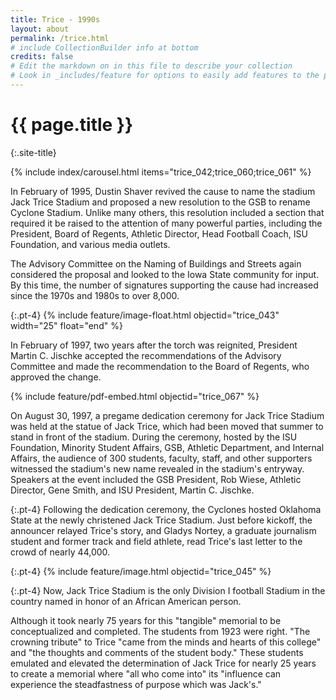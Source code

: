 ```yaml
---
title: Trice - 1990s
layout: about
permalink: /trice.html
# include CollectionBuilder info at bottom
credits: false
# Edit the markdown on in this file to describe your collection
# Look in _includes/feature for options to easily add features to the page
---
```


# {{ page.title }}
{:.site-title}

<div class="row pt-3">
<div class="col-md-7" markdown="1">

{% include index/carousel.html items="trice_042;trice_060;trice_061" %}

</div>
<div class="col-md-5" markdown="1">

In February of 1995, Dustin Shaver revived the cause to name the stadium Jack Trice Stadium and proposed a new resolution to the GSB to rename Cyclone Stadium. Unlike many others, this resolution included a section that required it be raised to the attention of many powerful parties, including the President, Board of Regents, Athletic Director, Head Football Coach, ISU Foundation, and various media outlets.

</div>
</div>

The Advisory Committee on the Naming of Buildings and Streets again considered the proposal and looked to the Iowa State community for input. By this time, the number of signatures supporting the cause had increased since the 1970s and 1980s to over 8,000.  

{:.pt-4}
{% include feature/image-float.html objectid="trice_043" width="25" float="end" %}

In February of 1997, two years after the torch was reignited, President Martin C. Jischke accepted the recommendations of the Advisory Committee and made the recommendation to the Board of Regents, who approved the change.

<div class="clearfix"></div>

<div class="row pt-3">
<div class="col-md-6" markdown="1">

{% include feature/pdf-embed.html objectid="trice_067" %}

</div>
<div class="col-md-6" markdown="1">

On August 30, 1997, a pregame dedication ceremony for Jack Trice Stadium was held at the statue of Jack Trice, which had been moved that summer to stand in front of the stadium. During the ceremony, hosted by the ISU Foundation, Minority Student Affairs, GSB, Athletic Department, and Internal Affairs, the audience of 300 students, faculty, staff, and other supporters witnessed the stadium's new name revealed in the stadium's entryway. Speakers at the event included the GSB President, Rob Wiese, Athletic Director, Gene Smith, and ISU President, Martin C. Jischke. 

</div>
</div>

{:.pt-4}
Following the dedication ceremony, the Cyclones hosted Oklahoma State at the newly christened Jack Trice Stadium. Just before kickoff, the announcer relayed Trice's story, and Gladys Nortey, a graduate journalism student and former track and field athlete, read Trice's last letter to the crowd of nearly 44,000.

{:.pt-4}
{% include feature/image.html objectid="trice_045" %}

{:.pt-4}
Now, Jack Trice Stadium is the only Division I football Stadium in the country named in honor of an African American person.  

Although it took nearly 75 years for this "tangible" memorial to be conceptualized and completed. The students from 1923 were right. "The crowning tribute" to Trice "came from the minds and hearts of this college" and "the thoughts and comments of the student body." These students emulated and elevated the determination of Jack Trice for nearly 25 years to create a memorial where "all who come into" its "influence can experience the steadfastness of purpose which was Jack's."
